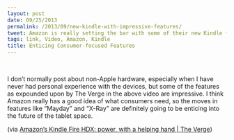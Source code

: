 ```yaml
---
layout: post
date: 09/25/2013
permalink: /2013/09/new-kindle-with-impressive-features/
tweet: Amazon is really setting the bar with some of their new Kindle features.
tags: link, Video, Amazon, Kindle
title: Enticing Consumer-focused Features
---
```


<script height="573px" width="1020px" src="http://player.ooyala.com/iframe.js#ec=ZjOGV5ZTohzjQCqCA0mduDzXqXwsNJEu&pbid=dcc84e41db014454b08662a766057e2b"></script><br/>

<p>I don&#8217;t normally post about non-Apple hardware, especially when I have never had personal experience with the devices, but some of the features as expounded upon by The Verge in the above video are impressive. I think Amazon really has a good idea of what consumers need, so the moves in features like &#8220;Mayday&#8221; and &#8220;X-Ray&#8221; are definitely going to be enticing into the future of the tablet space.</p>

<p>(via <a href="http://www.theverge.com/2013/9/25/4767538/amazon-kindle-fire-hdx-tablets-preview">Amazon&#8217;s Kindle Fire HDX: power, with a helping hand | The Verge</a>)</p>
